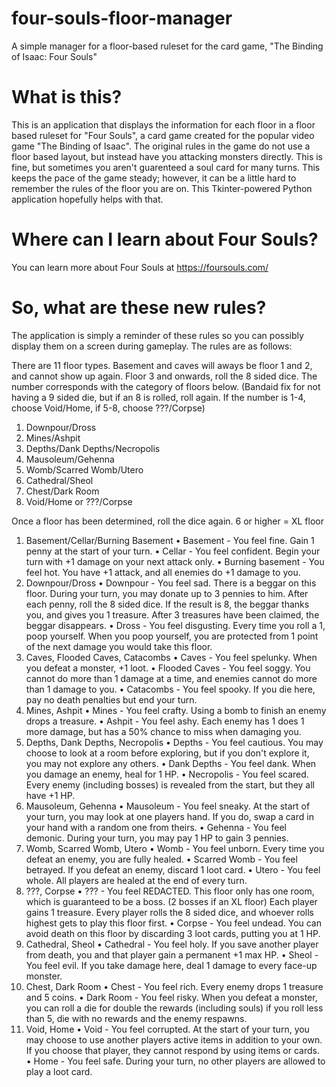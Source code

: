 # four-souls-floor-manager
A simple manager for a floor-based ruleset for the card game, "The Binding of Isaac: Four Souls"

# What is this?
This is an application that displays the information for each floor in a floor based ruleset for "Four Souls", a card game created for the popular video game "The Binding of Isaac". The original rules in the game do not use a floor based layout, but instead have you attacking monsters directly. This is fine, but sometimes you aren't guarenteed a soul card for many turns. This keeps the pace of the game steady; however, it can be a little hard to remember the rules of the floor you are on. This Tkinter-powered Python application hopefully helps with that.

# Where can I learn about Four Souls?
You can learn more about Four Souls at https://foursouls.com/

# So, what are these new rules?
The application is simply a reminder of these rules so you can possibly display them on a screen during gameplay. The rules are as follows:

There are 11 floor types. Basement and caves will aways be floor 1 and 2, and cannot show up again. Floor 3 and onwards, roll the 8 sided dice. The number corresponds with the category of floors below. (Bandaid fix for not having a 9 sided die, but if an 8 is rolled, roll again. If the number is 1-4, choose Void/Home, if 5-8, choose ???/Corpse) 

1. Downpour/Dross
2. Mines/Ashpit
3. Depths/Dank Depths/Necropolis
4. Mausoleum/Gehenna
5. Womb/Scarred Womb/Utero
6. Cathedral/Sheol
7. Chest/Dark Room
8. Void/Home or ???/Corpse

Once a floor has been determined, roll the dice again. 6 or higher = XL floor 

1. Basement/Cellar/Burning Basement
• Basement - You feel fine. Gain 1 penny at the start of your turn.
• Cellar - You feel confident. Begin your turn with +1 damage on your next attack only.
• Burning basement - You feel hot. You have +1 attack, and all enemies do +1 damage to you.
2. Downpour/Dross
• Downpour - You feel sad. There is a beggar on this floor. During your turn, you may donate up to 3 pennies to him. After each penny, roll the 8 sided dice. If the result is 8, the beggar thanks you, and gives you 1 treasure. After 3 treasures have been claimed, the beggar disappears.
• Dross - You feel disgusting. Every time you roll a 1, poop yourself. When you poop yourself, you are protected from 1 point of the next damage you would take this floor.
3. Caves, Flooded Caves, Catacombs
• Caves - You feel spelunky. When you defeat a monster, +1 loot.
• Flooded Caves - You feel soggy. You cannot do more than 1 damage at a time, and enemies cannot do more than 1 damage to you.
• Catacombs - You feel spooky. If you die here, pay no death penalties but end your turn.
4. Mines, Ashpit
• Mines - You feel crafty. Using a bomb to finish an enemy drops a treasure.
• Ashpit - You feel ashy. Each enemy has 1 does 1 more damage, but has a 50% chance to miss when damaging you.
5. Depths, Dank Depths, Necropolis
• Depths - You feel cautious. You may choose to look at a room before exploring, but if you don't explore it, you may not explore any others.
• Dank Depths - You feel dank. When you damage an enemy, heal for 1 HP.
• Necropolis - You feel scared. Every enemy (including bosses) is revealed from the start, but they all have +1 HP.
6. Mausoleum, Gehenna
• Mausoleum - You feel sneaky. At the start of your turn, you may look at one players hand. If you do, swap a card in your hand with a random one from theirs. 
• Gehenna - You feel demonic. During your turn, you may pay 1 HP to gain 3 pennies.
7. Womb, Scarred Womb, Utero
• Womb - You feel unborn. Every time you defeat an enemy, you are fully healed.
• Scarred Womb - You feel betrayed. If you defeat an enemy, discard 1 loot card.
• Utero - You feel whole. All players are healed at the end of every turn.
8. ???, Corpse
• ??? - You feel REDACTED. This floor only has one room, which is guaranteed to be a boss. (2 bosses if an XL floor) Each player gains 1 treasure. Every player rolls the 8 sided dice, and whoever rolls highest gets to play this floor first.
• Corpse - You feel undead. You can avoid death on this floor by discarding 3 loot cards, putting you at 1 HP.
9. Cathedral, Sheol
• Cathedral - You feel holy. If you save another player from death, you and that player gain a permanent +1 max HP.
• Sheol - You feel evil. If you take damage here, deal 1 damage to every face-up monster.
10. Chest, Dark Room
• Chest - You feel rich. Every enemy drops 1 treasure and 5 coins.
• Dark Room - You feel risky. When you defeat a monster, you can roll a die for double the rewards (including souls) if you roll less than 5, die with no rewards and the enemy respawns.
11. Void, Home
• Void - You feel corrupted. At the start of your turn, you may choose to use another players active items in addition to your own. If you choose that player, they cannot respond by using items or cards.
• Home - You feel safe. During your turn, no other players are allowed to play a loot card.
